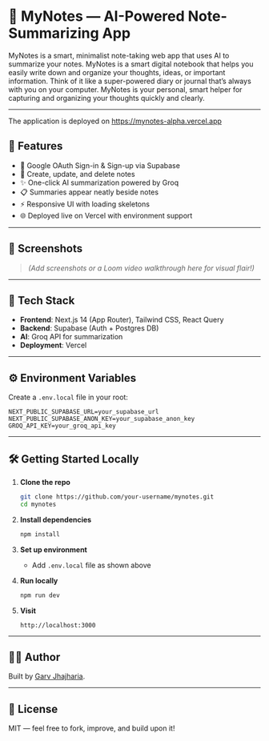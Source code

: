 # 🧠 MyNotes — AI-Powered Note-Summarizing App

MyNotes is a smart, minimalist note-taking web app that uses AI to summarize your notes. MyNotes is a smart digital notebook that helps you easily write down and organize your thoughts, ideas, or important information. Think of it like a super-powered diary or journal that’s always with you on your computer. MyNotes is your personal, smart helper for capturing and organizing your thoughts quickly and clearly.

---
The application is deployed on https://mynotes-alpha.vercel.app


## 🚀 Features

- 🔐 Google OAuth Sign-in & Sign-up via Supabase
- 📝 Create, update, and delete notes
- ✨ One-click AI summarization powered by Groq
- 📋 Summaries appear neatly beside notes
- ⚡ Responsive UI with loading skeletons
- 🌐 Deployed live on Vercel with environment support

---

## 📸 Screenshots

> _(Add screenshots or a Loom video walkthrough here for visual flair!)_

---

## 🧱 Tech Stack

- **Frontend**: Next.js 14 (App Router), Tailwind CSS, React Query
- **Backend**: Supabase (Auth + Postgres DB)
- **AI**: Groq API for summarization
- **Deployment**: Vercel

---

## ⚙️ Environment Variables

Create a `.env.local` file in your root:

```env
NEXT_PUBLIC_SUPABASE_URL=your_supabase_url
NEXT_PUBLIC_SUPABASE_ANON_KEY=your_supabase_anon_key
GROQ_API_KEY=your_groq_api_key
```

---

## 🛠️ Getting Started Locally

1. **Clone the repo**
   ```bash
   git clone https://github.com/your-username/mynotes.git
   cd mynotes
   ```

2. **Install dependencies**
   ```bash
   npm install
   ```

3. **Set up environment**
   - Add `.env.local` file as shown above

4. **Run locally**
   ```bash
   npm run dev
   ```

5. **Visit**
   ```
   http://localhost:3000
   ```

---




## 👨‍💻 Author

Built by [Garv Jhajharia](https://github.com/garvj65).

---

## 📃 License

MIT — feel free to fork, improve, and build upon it!